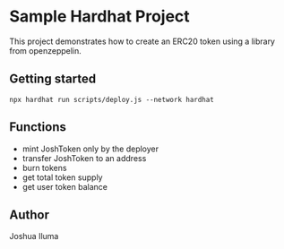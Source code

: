 # Sample Hardhat Project

This project demonstrates how to create an ERC20 token using a library from openzeppelin.

## Getting started

```shell
npx hardhat run scripts/deploy.js --network hardhat
```

## Functions
- mint JoshToken only by the deployer
- transfer JoshToken to an address
- burn tokens
- get total token supply
- get user token balance

## Author
Joshua Iluma
